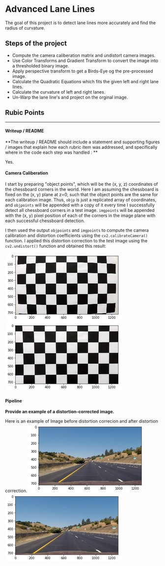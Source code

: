 # Advanced Lane Lines

The goal of this project is to detect lane lines more accurately and find the radius of curvature.

## Steps of the project
* Compute the camera caliberation matrix and undistort camera images.
* Use Color Transforms and Gradient Transform to convert the image into a thresholded binary image.
* Apply perspective transform to get a Birds-Eye og the pre-processed image.
* Calculate the Quadratic Equations which fits the given left and right lane lines.
* Calculate the curvature of left and right lanes.
* Un-Warp the lane line's and project on the orginal image.


[//]: # (Image References)

[image1]: ./output_images/Distorted.jpg
[image2]: ./output_images/Undistorted.jpg
[image3]: ./output_images/Straight_lines_1.jpg
[image4]: ./output_images/Undistorted_Straight_lines_1.jpg


## Rubic Points
** **
#### Writeup / README
**The writeup / README should include a statement and supporting figures / images that explain how each rubric item was addressed, and specifically where in the code each step was handled : **

Yes.

#### Camera Caliberation

I start by preparing "object points", which will be the (x, y, z) coordinates of the chessboard corners in the world. Here I am assuming the chessboard is fixed on the (x, y) plane at z=0, such that the object points are the same for each calibration image.  Thus, `objp` is just a replicated array of coordinates, and `objpoints` will be appended with a copy of it every time I successfully detect all chessboard corners in a test image.  `imgpoints` will be appended with the (x, y) pixel position of each of the corners in the image plane with each successful chessboard detection.  

I then used the output `objpoints` and `imgpoints` to compute the camera calibration and distortion coefficients using the `cv2.calibrateCamera()` function.  I applied this distortion correction to the test image using the `cv2.undistort()` function and obtained this result: 

![alt text][image1]![alt_test][image2]

#### Pipeline
**Provide an example of a distortion-corrected image.**

Here is an example of Image before distortion correcion and after distortion correction.
![alt text][image3]![alt text][image4]